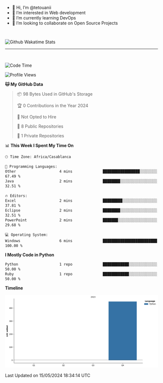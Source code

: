 - 👋 Hi, I’m @tetouanii
- 👀 I’m interested in Web development
- 🌱 I’m currently learning DevOps
- 💞️ I’m looking to collaborate on Open Source Projects

<br/>


![Github Wakatime Stats](https://github-readme-stats.vercel.app/api/wakatime/?username=@walidbosso&layout=compact&&theme=default&link="https://www.github.com/USERNAME/") 

--- 

<br/>


  
<!--START_SECTION:waka-->
![Code Time](http://img.shields.io/badge/Code%20Time-117%20hrs%201%20min-blue)

![Profile Views](http://img.shields.io/badge/Profile%20Views-0-blue)

**🐱 My GitHub Data** 

> 📦 98 Bytes Used in GitHub's Storage 
 > 
> 🏆 0 Contributions in the Year 2024
 > 
> 🚫 Not Opted to Hire
 > 
> 📜 8 Public Repositories 
 > 
> 🔑 1 Private Repositories 
 > 
📊 **This Week I Spent My Time On** 

```text
🕑︎ Time Zone: Africa/Casablanca

💬 Programming Languages: 
Other                    4 mins              █████████████████░░░░░░░░   67.49 % 
Java                     2 mins              ████████░░░░░░░░░░░░░░░░░   32.51 % 

🔥 Editors: 
Excel                    2 mins              █████████░░░░░░░░░░░░░░░░   37.81 % 
Eclipse                  2 mins              ████████░░░░░░░░░░░░░░░░░   32.51 % 
PowerPoint               2 mins              ███████░░░░░░░░░░░░░░░░░░   29.68 % 

💻 Operating System: 
Windows                  6 mins              █████████████████████████   100.00 % 
```

**I Mostly Code in Python** 

```text
Python                   1 repo              ████████████░░░░░░░░░░░░░   50.00 % 
Ruby                     1 repo              ████████████░░░░░░░░░░░░░   50.00 % 
```



**Timeline**

![Lines of Code chart](https://raw.githubusercontent.com/tetouanii/tetouanii/main/assets/bar_graph.png)


 Last Updated on 15/05/2024 18:34:14 UTC
<!--END_SECTION:waka-->

